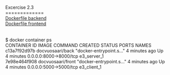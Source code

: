 Excercise 2.3
<BR>=============
<BR>
[Dockerfile backend](https://github.com/rparkkon/devops/blob/master/part2/e3/back/Dockerfile)
<BR>
[Dockerfile frontend](https://github.com/rparkkon/devops/blob/master/part2/e3/front/Dockerfile)
<BR>
<BR>
<BR>$ docker container ps
<BR>CONTAINER ID        IMAGE               COMMAND                  CREATED             STATUS              PORTS                    NAMES
<BR>c13a7f92d97b        docvuosaari/back    "docker-entrypoint.s…"   4 minutes ago       Up 4 minutes        0.0.0.0:8000->8000/tcp   e3_server_1
<BR>7e98e464f908        docvuosaari/front   "docker-entrypoint.s…"   4 minutes ago       Up 4 minutes        0.0.0.0:5000->5000/tcp   e3_client_1
